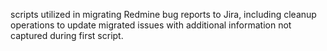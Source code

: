 scripts utilized in migrating Redmine bug reports to Jira, including cleanup operations to update migrated issues with additional information not captured during first script.
